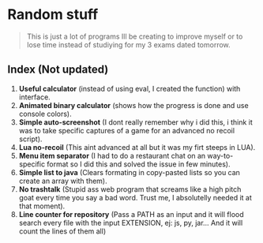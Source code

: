 # Random stuff
> This is just a lot of programs Ill be creating to improve myself or to lose time instead of studiying for my 3 exams dated tomorrow.

## Index (Not updated)
1. **Useful calculator** (instead of using eval, I created the function) with interface.
2. **Animated binary calculator** (shows how the progress is done and use console colors).
3. **Simple auto-screenshot** (I dont really remember why i did this, i think it was to take specific captures of a game for an advanced no recoil script).
4. **Lua no-recoil** (This aint advanced at all but it was my firt steeps in LUA).
5. **Menu item separator** (I had to do a restaurant chat on an way-to-specific format so I did this and solved the issue in few minutes).
6. **Simple list to java** (Clears formating in copy-pasted lists so you can create an array with them).
7. **No trashtalk** (Stupid ass web program that screams like a high pitch goat every time you say a bad word. Trust me, I absolutelly needed it at that moment).
8. **Line counter for repository** (Pass a PATH as an input and it will flood search every file with the input EXTENSION, ej: js, py, jar... And it will count the lines of them all)
